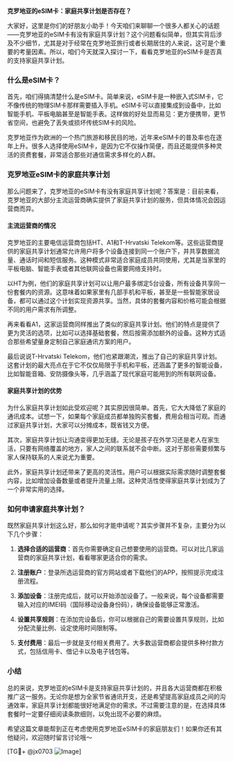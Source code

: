 **克罗地亚的eSIM卡：家庭共享计划是否存在？**

大家好，这里是你们的好朋友小助手！今天咱们来聊聊一个很多人都关心的话题——克罗地亚的eSIM卡有没有家庭共享计划？这个问题看似简单，但其实背后涉及不少细节，尤其是对于经常在克罗地亚旅行或者长期居住的人来说，这可是个重要的考量因素。所以，咱们今天就深入探讨一下，看看克罗地亚的eSIM卡是否真的支持家庭共享计划。

### 什么是eSIM卡？

首先，咱们得搞清楚什么是eSIM卡。简单来说，eSIM卡是一种嵌入式SIM卡，它不像传统的物理SIM卡那样需要插入手机。eSIM卡可以直接集成到设备中，比如智能手机、平板电脑甚至是智能手表。这样做的好处显而易见：更方便携带，更节省空间，也避免了丢失或损坏传统SIM卡的风险。

克罗地亚作为欧洲的一个热门旅游和移民目的地，近年来eSIM卡的普及率也在逐年上升。很多人选择使用eSIM卡，是因为它不仅操作简便，而且还能提供多种灵活的资费套餐，非常适合那些对通信需求多样化的人群。

### 克罗地亚eSIM卡的家庭共享计划

那么问题来了，克罗地亚的eSIM卡有没有家庭共享计划呢？答案是：目前来看，克罗地亚的大部分主流运营商确实提供了家庭共享计划的服务，但具体情况会因运营商而异。

#### 主流运营商的情况

克罗地亚的主要电信运营商包括HT、A1和T-Hrvatski Telekom等。这些运营商提供的家庭共享计划通常允许用户将多个设备连接到同一个账户下，并共享数据流量、通话时间和短信服务。这种模式非常适合家庭成员共同使用，尤其是当家里的平板电脑、智能手表或者其他联网设备也需要网络支持时。

以HT为例，他们的家庭共享计划可以让用户最多绑定5台设备，所有设备共享同一份套餐内的资源。这意味着如果家里有几部手机和平板，甚至是一些智能家居设备，都可以通过这个计划实现资源共享。当然，具体的套餐内容和价格可能会根据不同的用户需求有所调整。

再来看看A1，这家运营商同样推出了类似的家庭共享计划。他们的特点是提供了更为灵活的选项，比如可以选择基础套餐，然后按需添加额外的设备。这种方式适合那些希望量身定制自己家庭通讯方案的用户。

最后说说T-Hrvatski Telekom，他们也紧跟潮流，推出了自己的家庭共享计划。这套计划的最大亮点在于它不仅仅局限于手机和平板，还涵盖了更多的智能设备，比如智能音箱、安防摄像头等，几乎涵盖了现代家庭可能用到的所有联网设备。

#### 家庭共享计划的优势

为什么家庭共享计划如此受欢迎呢？其实原因很简单。首先，它大大降低了家庭的通讯成本。试想一下，如果每个家庭成员都单独购买套餐，费用会相当可观。而通过家庭共享计划，大家可以分摊成本，既省钱又方便。

其次，家庭共享计划让沟通变得更加无缝。无论是孩子在外学习还是老人在家生活，只要有网络覆盖的地方，家人之间的联系就不会中断。这对于那些需要频繁与家人保持联系的人来说尤为重要。

此外，家庭共享计划还带来了更高的灵活性。用户可以根据实际需求随时调整套餐内容，比如增加设备数量或者提升流量上限。这种灵活性使得家庭共享计划成为了一个非常实用的选择。

### 如何申请家庭共享计划？

既然家庭共享计划这么好，那么如何才能申请呢？其实步骤并不复杂，主要分为以下几个步骤：

1. **选择合适的运营商**：首先你需要确定自己想要使用的运营商。可以对比几家运营商的家庭共享计划，看看哪家更适合你的需求。
   
2. **注册账户**：登录所选运营商的官方网站或者下载他们的APP，按照提示完成注册流程。

3. **添加设备**：注册完成后，就可以开始添加设备了。一般来说，每个设备都需要输入对应的IMEI码（国际移动设备身份码），确保设备能够正常激活。

4. **设置共享规则**：在添加完设备后，你可以根据自己的需要设置共享规则，比如分配流量比例、设定使用时间限制等。

5. **支付费用**：最后一步就是支付相关费用了。大多数运营商都会提供多种付款方式，包括信用卡、借记卡以及电子钱包等。

### 小结

总的来说，克罗地亚的eSIM卡是支持家庭共享计划的，并且各大运营商都在积极推广这一服务。无论你是想为全家节省通讯开支，还是希望提高家庭成员之间的沟通效率，家庭共享计划都能很好地满足你的需求。不过需要注意的是，在选择具体套餐时一定要仔细阅读条款细则，以免出现不必要的麻烦。

希望这篇文章能帮到正在考虑使用克罗地亚eSIM卡的家庭朋友们！如果你还有其他疑问，欢迎随时留言讨论哦～

[TG💪+ @jx0703 ![Image](https://github.com/user-attachments/assets/dbca1d08-cadb-493c-b0ec-ad6f7a83f270)]